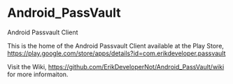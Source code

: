 # Android_PassVault
Android Passvault Client

This is the home of the Android Passvault Client  available at the Play Store, https://play.google.com/store/apps/details?id=com.erikdeveloper.passvault

Visit the Wiki, https://github.com/ErikDeveloperNot/Android_PassVault/wiki for more informaiton.
